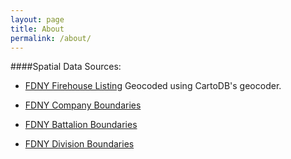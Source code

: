 ```yaml
---
layout: page
title: About
permalink: /about/
---
```


####Spatial Data Sources:
* [FDNY Firehouse Listing](https://data.cityofnewyork.us/Public-Safety/FDNY-Firehouse-Listing/hc8x-tcnd) Geocoded using CartoDB's geocoder.

* [FDNY Company Boundaries](http://www.nyc.gov/html/dcp/html/bytes/districts_download_metadata.shtml#shfp)

* [FDNY Battalion Boundaries](http://www.nyc.gov/html/dcp/html/bytes/districts_download_metadata.shtml#shfp)

* [FDNY Division Boundaries](http://www.nyc.gov/html/dcp/html/bytes/districts_download_metadata.shtml#shfp)
